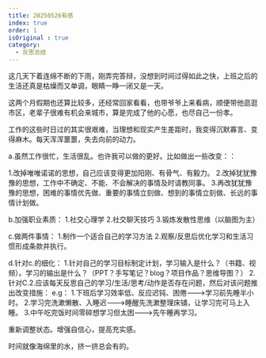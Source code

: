 ```yaml
---
title: 20250526有感
index: true
order: 1
isOriginal : true
category:
  - 反思总结
---
```


这几天下着连绵不断的下雨，刚弄完答辩，没想到时间过得如此之快，上班之后的生活还真是枯燥而又单调，眼睛一睁一闭又是一天。

这两个月假期也还算比较多，还经常回家看看，也带爷爷上来看病，顺便带他逛逛市区，老辈子很难有机会来城市，算是完成了他的心愿，也尽自己一份孝。

工作的这些时日过的其实很艰难，当理想和现实产生差距时，我变得沉默寡言、变得麻木。每天浑浑噩噩，失去向前的动力。

a.虽然工作很忙，生活很乱。也许我可以做的更好。比如做出一些改变：：

1.改掉唯唯诺诺的思想，自己应该变得更加阳刚、有骨气、有毅力。
2.改掉犹犹豫豫的思想，工作中不确定、不能、不会解决的事情及时请教同事。
3.再改犹犹豫豫的思想，困难的事情优先做、重要的事情立刻做、想到的事情立刻做、长远的事情计划做。

b.加强职业素质：
1.社交心理学
2.社交聊天技巧 
3.锻炼发散性思维（以脑图为主）

c.做两件事情：
1.制作一个适合自己的学习方法
2.观察/反思后优化学习和生活习惯形成条款并执行。

d.针对c.的细化：
1.针对自己的学习目标制定计划，学习输入是什么？（书籍、视频）。学习的输出是什么？（PPT？手写笔记？blog？项目作品？思维导图？）
2.针对C.2.应该每天反思自己的学习/生活/思考/动作是否存在问题，然后对该问题推出改变措施：
e.g：
   1.下班后学习效率低、反应迟钝、困倦--->学习前先睡半小时。
   2.学习完洗漱懒散、入睡迟--->睡醒先洗漱整理床铺，让学习完可马上入睡。
   3.中午吃完饭时间零碎想学习但太困--->先午睡再学习。

重新调整状态。增强自信心，提高充实感。

时间就像海绵里的水，挤一挤总会有的。









